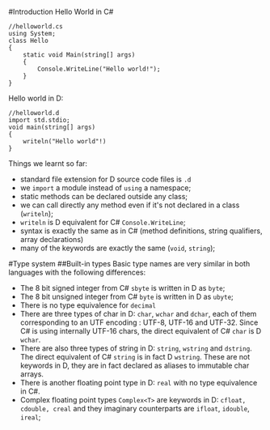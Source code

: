 #Introduction
Hello World in C#
```
//helloworld.cs
using System;
class Hello
{
    static void Main(string[] args)
    {
        Console.WriteLine("Hello world!");
    }
}
```

Hello world in D:
```
//helloworld.d
import std.stdio;
void main(string[] args)
{
    writeln("Hello world"!)
}
```
Things we learnt so far:
- standard file extension for D source code files is `.d`
- we `import` a module instead of `using` a namespace;
- static methods can be declared outside any class;
- we can call directly any method even if it's not declared in a class (`writeln`);
- `writeln` is D equivalent for C# `Console.WriteLine`;
- syntax is exactly the same as in C# (method definitions, string qualifiers, array declarations)
- many of the keywords are exactly the same (`void`, `string`);

#Type system
##Built-in types
Basic type names are very similar in both languages with the following differences:
- The 8 bit signed integer from C# `sbyte` is written in D as `byte`;
- The 8 bit unsigned integer from C# `byte` is written in D as `ubyte`;
- There is no type equivalence for `decimal`
- There are three types of char in D: `char`, `wchar` and `dchar`, each of them corresponding to an UTF encoding : UTF-8, UTF-16 and UTF-32. Since C# is using internally UTF-16 chars, the direct equivalent of C# `char` is D `wchar`.
- There are also three types of string in D: `string`, `wstring` and `dstring`. The direct equivalent of C# `string` is in fact D `wstring`. These are not keywords in D, they are in fact declared as aliases to immutable char arrays.
- There is another floating point type in D: `real` with no type equivalence in C#.
- Complex floating point types `Complex<T>` are keywords in D: `cfloat, cdouble, creal` and they imaginary counterparts are `ifloat`, `idouble`, `ireal`;











